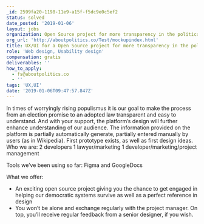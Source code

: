 ```yaml
---
_id: 2599fa20-1198-11e9-a15f-f5dc9e0c5ef2
status: solved
date_posted: '2019-01-06'
layout: jobs
organization: Open Source project for more transparency in the political process
org_url: 'http://aboutpolitics.co/Test/mockupindex.html'
title: UX/UI for a Open Source project for more transparency in the political process
role: 'Web design, Usability design'
compensation: gratis
deliverables: ''
how_to_apply:
  - fs@aboutpolitics.co
  - ''
tags: 'UX,UI'
date: '2019-01-06T09:47:57.847Z'
---
```

In times of worryingly rising populismus it is our goal to make the process from an election promise to an adopted law transparent and easy to understand. And with your support, the platform’s design will further enhance understanding of our audience. 
The information provided on the platform is partially automatically generate, partially entered manually by users (as in Wikipedia).
First prototype exists, as well as first design ideas.
Who we are:
2 developers
1 lawyer/marketing
1 developer/marketing/project management

Tools we’ve been using so far:
Figma and GoogleDocs

What we offer:
- An exciting open source project giving you the chance to get engaged in helping our democratic systems survive as well as a perfect reference in design
- You won’t be alone and exchange regularly with the project manager. On top, you’ll receive regular feedback from a senior designer, if you wish.
